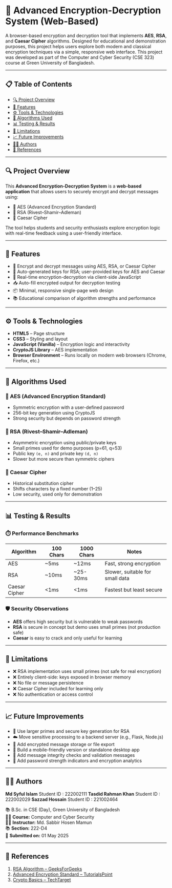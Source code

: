 # 🔐 Advanced Encryption-Decryption System (Web-Based)

A browser-based encryption and decryption tool that implements **AES**, **RSA**, and **Caesar Cipher** algorithms. Designed for educational and demonstration purposes, this project helps users explore both modern and classical encryption techniques via a simple, responsive web interface. This project was developed as part of the Computer and Cyber Security (CSE 323) course at Green University of Bangladesh.

---

## 📋 Table of Contents

- [🔍 Project Overview](#-project-overview)
- [🎯 Features](#-features)
- [⚙️ Tools & Technologies](#️-tools--technologies)
- [🧠 Algorithms Used](#-algorithms-used)
- [📊 Testing & Results](#-testing--results)
- [🧪 Limitations](#-limitations)
- [📈 Future Improvements](#-future-improvements)
- [👨‍💻 Authors](#-authors)
- [📎 References](#-references)

---

## 🔍 Project Overview

This **Advanced Encryption-Decryption System** is a **web-based application** that allows users to securely encrypt and decrypt messages using:

- 🔐 AES (Advanced Encryption Standard)  
- 🔐 RSA (Rivest–Shamir–Adleman)  
- 🔐 Caesar Cipher  

The tool helps students and security enthusiasts explore encryption logic with real-time feedback using a user-friendly interface.

---

## 🎯 Features

- 🔑 Encrypt and decrypt messages using AES, RSA, or Caesar Cipher  
- 🔐 Auto-generated keys for RSA; user-provided keys for AES and Caesar  
- 🧪 Real-time encryption-decryption via client-side JavaScript  
- 📥 Auto-fill encrypted output for decryption testing  
- 📦 Minimal, responsive single-page web design  
- 📚 Educational comparison of algorithm strengths and performance  

---

## ⚙️ Tools & Technologies

- **HTML5** – Page structure  
- **CSS3** – Styling and layout  
- **JavaScript (Vanilla)** – Encryption logic and interactivity  
- **CryptoJS Library** – AES implementation  
- **Browser Environment** – Runs locally on modern web browsers (Chrome, Firefox, etc.)

---

## 🧠 Algorithms Used

### 🔐 AES (Advanced Encryption Standard)
- Symmetric encryption with a user-defined password
- 256-bit key generation using CryptoJS
- Strong security but depends on password strength

### 🔐 RSA (Rivest–Shamir–Adleman)
- Asymmetric encryption using public/private keys
- Small primes used for demo purposes (p=61, q=53)
- Public key `(e, n)` and private key `(d, n)`
- Slower but more secure than symmetric ciphers

### 🔐 Caesar Cipher
- Historical substitution cipher
- Shifts characters by a fixed number (1–25)
- Low security, used only for demonstration

---

## 📊 Testing & Results

### ⏱️ Performance Benchmarks

| Algorithm       | 100 Chars | 1000 Chars | Notes                            |
|----------------|------------|-------------|----------------------------------|
| AES            | ~5ms       | ~12ms       | Fast, strong encryption          |
| RSA            | ~10ms      | ~25-30ms    | Slower, suitable for small data  |
| Caesar Cipher  | <1ms       | <1ms        | Fastest but least secure         |

### 🛡️ Security Observations

- **AES** offers high security but is vulnerable to weak passwords  
- **RSA** is secure in concept but demo uses small primes (not production safe)  
- **Caesar** is easy to crack and only useful for learning  

---

## 🧪 Limitations

- ❌ RSA implementation uses small primes (not safe for real encryption)
- ❌ Entirely client-side: keys exposed in browser memory
- ❌ No file or message persistence
- ❌ Caesar Cipher included for learning only
- ❌ No authentication or access control

---

## 📈 Future Improvements

- 🔐 Use larger primes and secure key generation for RSA  
- ☁️ Move sensitive processing to a backend server (e.g., Flask, Node.js)  
- 💾 Add encrypted message storage or file export  
- 📱 Build a mobile-friendly version or standalone desktop app  
- 🧪 Add message integrity checks and validation messages  
- 🔐 Add password strength indicators and encryption analytics  

---

## 👨‍💻 Authors

**Md Syful Islam**  Student ID : 222002111
**Tasdid Rahman Khan**  Student ID : 222002029
**Sazzad Hossain**  Student ID : 221002464

📚 B.Sc. in CSE (Day), Green University of Bangladesh  
🧑‍🏫 **Course:** Computer and Cyber Security  
👨‍🏫 **Instructor:** Md. Sabbir Hosen Mamun  
📚 **Section:** 222-D4  
📅 **Submitted on:** 01 May 2025  

---

## 📎 References

1. [RSA Algorithm – GeeksForGeeks](https://www.geeksforgeeks.org/rsa-algorithm-cryptography/)  
2. [Advanced Encryption Standard – TutorialsPoint](https://www.tutorialspoint.com/cryptography/advanced-encryption-standard.htm)  
3. [Crypto Basics – TechTarget](https://www.techtarget.com/searchsecurity/definition/cipher)  

